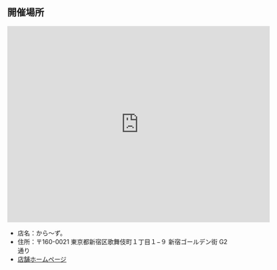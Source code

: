 ## 開催場所

<iframe src="https://www.google.com/maps/embed?pb=!1m18!1m12!1m3!1d3240.3153900558586!2d139.70229251569236!3d35.69385568019131!2m3!1f0!2f0!3f0!3m2!1i1024!2i768!4f13.1!3m3!1m2!1s0x0%3A0xb12566287a125eaf!2z44Ku44Oj44Op44Oq44O844Kr44OV44Kn44OQ44O844GL44KJ44O844Ga44CC!5e0!3m2!1sja!2sjp!4v1547128928934" width="600" height="450" frameborder="0" style="border:0" allowfullscreen></iframe>

- 店名：から～ず。
- 住所：〒160-0021 東京都新宿区歌舞伎町１丁目１−９ 新宿ゴールデン街 G2通り
- [店舗ホームページ](http://bar-colors.com/06.html)
